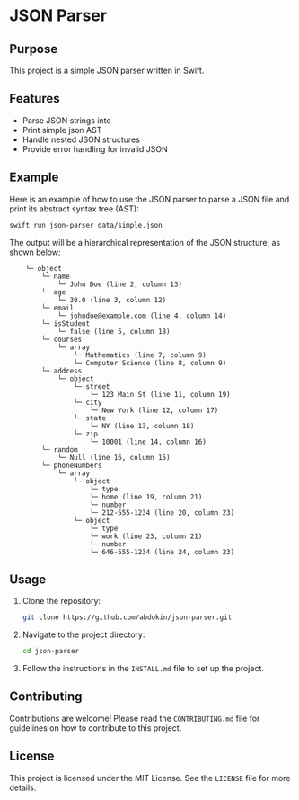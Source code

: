 # JSON Parser

## Purpose

This project is a simple JSON parser written in Swift.


## Features

- Parse JSON strings into 
- Print simple json AST
- Handle nested JSON structures
- Provide error handling for invalid JSON
## Example 

Here is an example of how to use the JSON parser to parse a JSON file and print its abstract syntax tree (AST):

```sh
swift run json-parser data/simple.json
```

The output will be a hierarchical representation of the JSON structure, as shown below:

```
    └─ object
        └─ name
            └─ John Doe (line 2, column 13)
        └─ age
            └─ 30.0 (line 3, column 12)
        └─ email
            └─ johndoe@example.com (line 4, column 14)
        └─ isStudent
            └─ false (line 5, column 18)
        └─ courses
            └─ array
                └─ Mathematics (line 7, column 9)
                └─ Computer Science (line 8, column 9)
        └─ address
            └─ object
                └─ street
                    └─ 123 Main St (line 11, column 19)
                └─ city
                    └─ New York (line 12, column 17)
                └─ state
                    └─ NY (line 13, column 18)
                └─ zip
                    └─ 10001 (line 14, column 16)
        └─ random
            └─ Null (line 16, column 15)
        └─ phoneNumbers
            └─ array
                └─ object
                    └─ type
                    └─ home (line 19, column 21)
                    └─ number
                    └─ 212-555-1234 (line 20, column 23)
                └─ object
                    └─ type
                    └─ work (line 23, column 21)
                    └─ number
                    └─ 646-555-1234 (line 24, column 23)
```

## Usage

1. Clone the repository:
    ```sh
    git clone https://github.com/abdokin/json-parser.git
    ```
2. Navigate to the project directory:
    ```sh
    cd json-parser
    ```
3. Follow the instructions in the `INSTALL.md` file to set up the project.


## Contributing

Contributions are welcome! Please read the `CONTRIBUTING.md` file for guidelines on how to contribute to this project.

## License

This project is licensed under the MIT License. See the `LICENSE` file for more details.